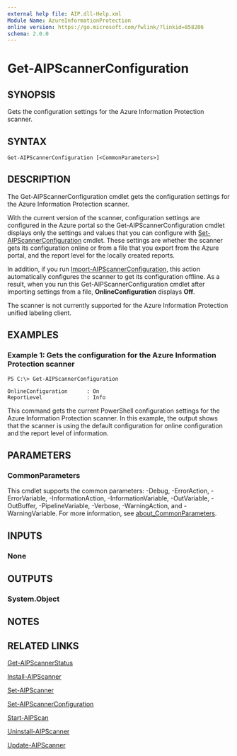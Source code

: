 ```yaml
---
external help file: AIP.dll-Help.xml
Module Name: AzureInformationProtection
online version: https://go.microsoft.com/fwlink/?linkid=858206
schema: 2.0.0
---
```


# Get-AIPScannerConfiguration

## SYNOPSIS
Gets the configuration settings for the Azure Information Protection scanner.

## SYNTAX

```
Get-AIPScannerConfiguration [<CommonParameters>]
```

## DESCRIPTION
The Get-AIPScannerConfiguration cmdlet gets the configuration settings for the Azure Information Protection scanner. 

With the current version of the scanner, configuration settings are configured in the Azure portal so the Get-AIPScannerConfiguration cmdlet displays only the settings and values that you can configure with [Set-AIPScannerConfiguration](./Set-AIPScannerConfiguration.md) cmdlet. These settings are whether the scanner gets its configuration online or from a file that you export from the Azure portal, and the report level for the locally created reports.

In addition, if you run [Import-AIPScannerConfiguration](./Import-AIPScannerConfiguration.md), this action automatically configures the scanner to get its configuration offline. As a result, when you run this Get-AIPScannerConfiguration cmdlet after importing settings from a file, **OnlineConfiguration** displays **Off**. 

The scanner is not currently supported for the Azure Information Protection unified labeling client.

## EXAMPLES

### Example 1: Gets the configuration for the Azure Information Protection scanner
```
PS C:\> Get-AIPScannerConfiguration

OnlineConfiguration      : On
ReportLevel              : Info
```

This command gets the current PowerShell configuration settings for the Azure Information Protection scanner. In this example, the output shows that the scanner is using the default configuration for online configuration and the report level of information.


## PARAMETERS

### CommonParameters
This cmdlet supports the common parameters: -Debug, -ErrorAction, -ErrorVariable, -InformationAction, -InformationVariable, -OutVariable, -OutBuffer, -PipelineVariable, -Verbose, -WarningAction, and -WarningVariable.
For more information, see [about_CommonParameters](https://go.microsoft.com/fwlink/?LinkID=113216).

## INPUTS

### None

## OUTPUTS

### System.Object

## NOTES

## RELATED LINKS

[Get-AIPScannerStatus](./Get-AIPScannerStatus.md)

[Install-AIPScanner](./Install-AIPScanner.md)

[Set-AIPScanner](./Set-AIPScanner.md)

[Set-AIPScannerConfiguration](./Set-AIPScannerConfiguration.md)

[Start-AIPScan](./Start-AIPScan.md)

[Uninstall-AIPScanner](./Uninstall-AIPScanner.md)

[Update-AIPScanner](./Update-AIPScanner.md)

